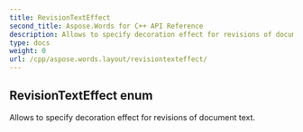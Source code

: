 ```yaml
---
title: RevisionTextEffect
second_title: Aspose.Words for C++ API Reference
description: Allows to specify decoration effect for revisions of document text. 
type: docs
weight: 0
url: /cpp/aspose.words.layout/revisiontexteffect/
---
```

## RevisionTextEffect enum


Allows to specify decoration effect for revisions of document text.

